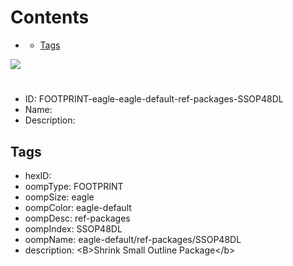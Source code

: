 



Contents
========

* [](#)
	* [Tags](#tags)
  
![][im]
# 

- ID: FOOTPRINT-eagle-eagle-default-ref-packages-SSOP48DL
- Name: 
- Description: 

## Tags

- hexID: 
- oompType: FOOTPRINT
- oompSize: eagle
- oompColor: eagle-default
- oompDesc: ref-packages
- oompIndex: SSOP48DL
- oompName: eagle-default/ref-packages/SSOP48DL
- description: &lt;B&gt;Shrink Small Outline Package&lt;/b&gt;



[im]: image.png
